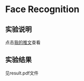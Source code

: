 # Face Recognition

## 实验说明

点击[我的推文](https://mp.weixin.qq.com/s?__biz=MzUyMTE2NDYxMQ==&mid=2247485114&idx=1&sn=70e730614d1b23d4e3f574ded1a98779&chksm=f9de0496cea98d808cb0851a12a75c8502f141e85659bcb985aea838b98c8e248d663ce23e3a&token=1148933483&lang=zh_CN#rd)查看

## 实验结果

见result.pdf文件